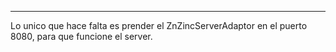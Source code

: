 -------------------------------

Lo unico que hace falta es prender el ZnZincServerAdaptor en el puerto 8080, 
para que funcione el server.